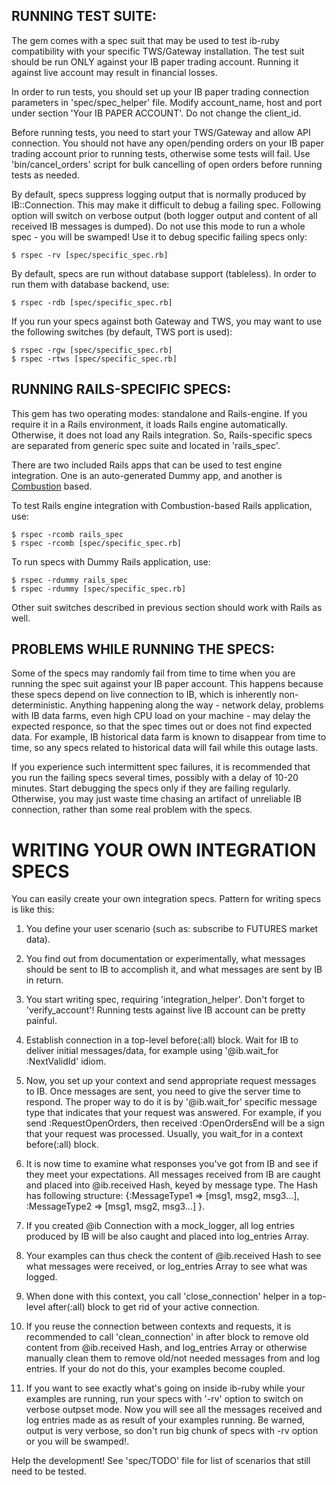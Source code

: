 ## RUNNING TEST SUITE:

The gem comes with a spec suit that may be used to test ib-ruby compatibility
with your specific TWS/Gateway installation. The test suit should be run ONLY
against your IB paper trading account. Running it against live account may result
in financial losses.

In order to run tests, you should set up your IB paper trading connection parameters
in 'spec/spec_helper' file. Modify account_name, host and port under section
'Your IB PAPER ACCOUNT'. Do not change the client_id.

Before running tests, you need to start your TWS/Gateway and allow API connection.
You should not have any open/pending orders on your IB paper trading account prior
to running tests, otherwise some tests will fail. Use 'bin/cancel_orders' script for
bulk cancelling of open orders before running tests as needed.

By default, specs suppress logging output that is normally produced by IB::Connection.
This may make it difficult to debug a failing spec. Following option will switch on verbose
output (both logger output and content of all received IB messages is dumped). Do not use
this mode to run a whole spec - you will be swamped! Use it to debug specific failing specs
only:

    $ rspec -rv [spec/specific_spec.rb]

By default, specs are run without database support (tableless). In order to run them
with database backend, use:

    $ rspec -rdb [spec/specific_spec.rb]

If you run your specs against both Gateway and TWS, you may want to use the following
switches (by default, TWS port is used):

    $ rspec -rgw [spec/specific_spec.rb]
    $ rspec -rtws [spec/specific_spec.rb]

## RUNNING RAILS-SPECIFIC SPECS:

This gem has two operating modes: standalone and Rails-engine. If you require it in a
Rails environment, it loads Rails engine automatically. Otherwise, it does not load any
Rails integration. So, Rails-specific specs are separated from generic spec suite and
located in 'rails_spec'. 

There are two included Rails apps that can be used to test engine integration. One is
an auto-generated Dummy app, and another is [Combustion](https://github.com/freelancing-god/combustion) based.

To test Rails engine integration with Combustion-based Rails application, use:

    $ rspec -rcomb rails_spec
    $ rspec -rcomb [spec/specific_spec.rb]

To run specs with Dummy Rails application, use:

    $ rspec -rdummy rails_spec
    $ rspec -rdummy [spec/specific_spec.rb]

Other suit switches described in previous section should work with Rails as well.    

## PROBLEMS WHILE RUNNING THE SPECS:

Some of the specs may randomly fail from time to time when you are running the spec suit 
against your IB paper account. This happens because these specs depend on live connection
to IB, which is inherently non-deterministic. Anything happening along the way - network
delay, problems with IB data farms, even high CPU load on your machine - may delay the
expected responce, so that the spec times out or does not find expected data. For example,
IB historical data farm is known to disappear from time to time, so any specs related to
historical data will fail while this outage lasts. 

If you experience such intermittent spec failures, it is recommended that you run the 
failing specs several times, possibly with a delay of 10-20 minutes. Start debugging 
the specs only if they are failing regularly. Otherwise, you may just waste time chasing 
an artifact of unreliable IB connection, rather than some real problem with the specs.   

# WRITING YOUR OWN INTEGRATION SPECS

You can easily create your own integration specs. Pattern for writing specs is like this:

1. You define your user scenario (such as: subscribe to FUTURES market data).

2. You find out from documentation or experimentally, what messages should be sent to
   IB to accomplish it, and what messages are sent by IB in return.

3. You start writing spec, requiring 'integration_helper'. Don't forget to
   'verify_account'! Running tests against live IB account can be pretty painful.

4. Establish connection in a top-level before(:all) block. Wait for IB to deliver
   initial messages/data, for example using '@ib.wait_for :NextValidId' idiom.

5. Now, you set up your context and send appropriate request messages to IB. Once
   messages are sent, you need to give the server time to respond. The proper way
   to do it is by '@ib.wait_for' specific message type that indicates that your
   request was answered. For example, if you send :RequestOpenOrders, then received
   :OpenOrdersEnd will be a sign that your request was processed. Usually, you
   wait_for in a context before(:all) block.

6. It is now time to examine what responses you've got from IB and see if they meet
   your expectations. All messages received from IB are caught and placed into
   @ib.received Hash, keyed by message type. The Hash has following structure:
   {:MessageType1 => [msg1, msg2, msg3...], :MessageType2 => [msg1, msg2, msg3...] }.

7. If you created @ib Connection with a mock_logger, all log entries produced by IB
   will be also caught and placed into log_entries Array.

8. Your examples can thus check the content of @ib.received Hash to see what messages
   were received, or log_entries Array to see what was logged.

9. When done with this context, you call 'close_connection' helper in a top-level
   after(:all) block to get rid of your active connection.

10. If you reuse the connection between contexts and requests, it is recommended to
   call 'clean_connection' in after block to remove old content from @ib.received Hash,
   and log_entries Array or otherwise manually clean them to remove old/not needed
   messages from and log entries. If your do not do this, your examples become coupled.

11. If you want to see exactly what's going on inside ib-ruby while your examples are
    running, run your specs with '-rv' option to switch on verbose outpset mode.
    Now you will see all the messages received and log entries made as as result of
    your examples running. Be warned, output is very verbose, so don't run big chunk of
    specs with -rv option or you will be swamped!.

Help the development!
See 'spec/TODO' file for list of scenarios that still need to be tested.
